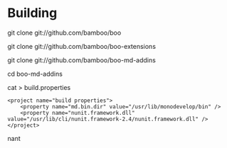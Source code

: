 # Building #

git clone git://github.com/bamboo/boo

git clone git://github.com/bamboo/boo-extensions

git clone git://github.com/bamboo/boo-md-addins

cd boo-md-addins

cat > build.properties

	<project name="build properties">
		<property name="md.bin.dir" value="/usr/lib/monodevelop/bin" />
		<property name="nunit.framework.dll" value="/usr/lib/cli/nunit.framework-2.4/nunit.framework.dll" />
	</project>
	
nant


